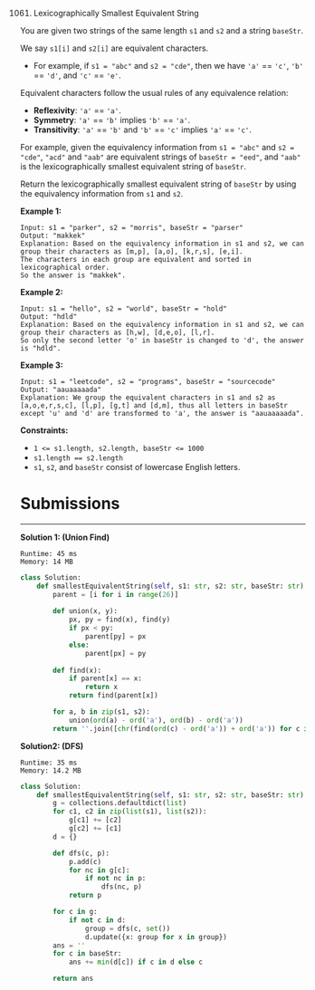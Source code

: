 1061. Lexicographically Smallest Equivalent String

You are given two strings of the same length `s1` and `s2` and a string `baseStr`.

We say `s1[i]` and `s2[i]` are equivalent characters.

* For example, if `s1 = "abc"` and `s2 = "cde"`, then we have `'a'` == `'c'`, `'b'` == `'d'`, and `'c'` == `'e'`.

Equivalent characters follow the usual rules of any equivalence relation:

* **Reflexivity**: `'a'` == `'a'`.
* **Symmetry**: `'a'` == `'b'` implies `'b'` == `'a'`.
* **Transitivity**: `'a'` == `'b'` and `'b'` == `'c'` implies `'a'` == `'c'`.

For example, given the equivalency information from `s1 = "abc"` and `s2 = "cde"`, `"acd"` and `"aab"` are equivalent strings of `baseStr = "eed"`, and `"aab"` is the lexicographically smallest equivalent string of `baseStr`.

Return the lexicographically smallest equivalent string of `baseStr` by using the equivalency information from `s1` and `s2`.

 

**Example 1:**
```
Input: s1 = "parker", s2 = "morris", baseStr = "parser"
Output: "makkek"
Explanation: Based on the equivalency information in s1 and s2, we can group their characters as [m,p], [a,o], [k,r,s], [e,i].
The characters in each group are equivalent and sorted in lexicographical order.
So the answer is "makkek".
```

**Example 2:**
```
Input: s1 = "hello", s2 = "world", baseStr = "hold"
Output: "hdld"
Explanation: Based on the equivalency information in s1 and s2, we can group their characters as [h,w], [d,e,o], [l,r].
So only the second letter 'o' in baseStr is changed to 'd', the answer is "hdld".
```

**Example 3:**
```
Input: s1 = "leetcode", s2 = "programs", baseStr = "sourcecode"
Output: "aauaaaaada"
Explanation: We group the equivalent characters in s1 and s2 as [a,o,e,r,s,c], [l,p], [g,t] and [d,m], thus all letters in baseStr except 'u' and 'd' are transformed to 'a', the answer is "aauaaaaada".
```

**Constraints:**

* `1 <= s1.length, s2.length, baseStr <= 1000`
* `s1.length == s2.length`
* `s1`, `s2`, and `baseStr` consist of lowercase English letters.

# Submissions
---
**Solution 1: (Union Find)**
```
Runtime: 45 ms
Memory: 14 MB
```
```python
class Solution:
    def smallestEquivalentString(self, s1: str, s2: str, baseStr: str) -> str:
        parent = [i for i in range(26)]
            
        def union(x, y):
            px, py = find(x), find(y)
            if px < py:
                parent[py] = px
            else:
                parent[px] = py
        
        def find(x):
            if parent[x] == x:
                return x
            return find(parent[x])

        for a, b in zip(s1, s2):
            union(ord(a) - ord('a'), ord(b) - ord('a'))
        return ''.join([chr(find(ord(c) - ord('a')) + ord('a')) for c in baseStr])
```

**Solution2: (DFS)**
```
Runtime: 35 ms
Memory: 14.2 MB
```
```python
class Solution:
    def smallestEquivalentString(self, s1: str, s2: str, baseStr: str) -> str:
        g = collections.defaultdict(list)
        for c1, c2 in zip(list(s1), list(s2)):
            g[c1] += [c2]
            g[c2] += [c1]
        d = {}

        def dfs(c, p):
            p.add(c)
            for nc in g[c]:
                if not nc in p:
                    dfs(nc, p)
            return p

        for c in g:
            if not c in d:
                group = dfs(c, set())
                d.update({x: group for x in group})
        ans = ''
        for c in baseStr:
            ans += min(d[c]) if c in d else c

        return ans
```
